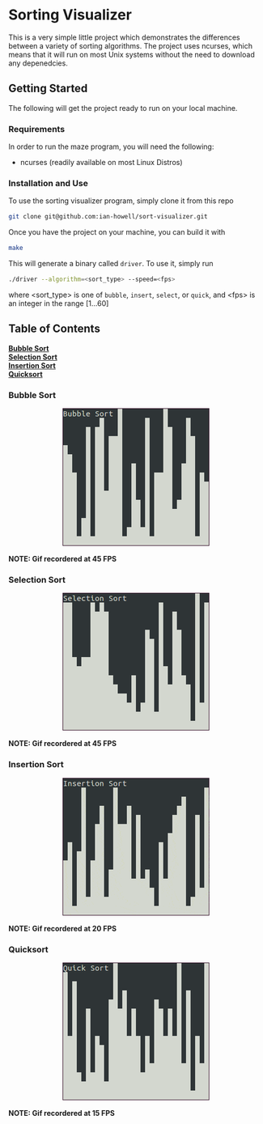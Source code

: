 Sorting Visualizer
==================
This is a very simple little project which demonstrates the differences between
a variety of sorting algorithms. The project uses ncurses, which means that it
will run on most Unix systems without the need to download any depenedcies.

## Getting Started
The following will get the project ready to run on your local machine.

### Requirements
In order to run the maze program, you will need the following:
* ncurses (readily available on most Linux Distros)

### Installation and Use
To use the sorting visualizer program, simply clone it from this repo
``` bash
git clone git@github.com:ian-howell/sort-visualizer.git
```

Once you have the project on your machine, you can build it with
``` bash
make
```

This will generate a binary called `driver`. To use it, simply run
``` bash
./driver --algorithm=<sort_type> --speed=<fps>
```
where \<sort_type\> is one of `bubble`, `insert`, `select`, or `quick`, and
\<fps\> is an integer in the range [1...60]

## Table of Contents
**[Bubble Sort](#bubble-sort)**<br>
**[Selection Sort](#selection-sort)**<br>
**[Insertion Sort](#insertion-sort)**<br>
**[Quicksort](#quicksort)**<br>


### Bubble Sort

<p align="center">
  <img src="media/bubble.gif" alt="Bubble Sort" />
</p>

**NOTE: Gif recordered at 45 FPS**

### Selection Sort

<p align="center">
  <img src="media/select.gif" alt="Selection Sort" />
</p>

**NOTE: Gif recordered at 45 FPS**

### Insertion Sort

<p align="center">
  <img src="media/insert.gif" alt="Insertion Sort" />
</p>

**NOTE: Gif recordered at 20 FPS**

### Quicksort

<p align="center">
  <img src="media/quick.gif" alt="Quicksort" />
</p>

**NOTE: Gif recordered at 15 FPS**
